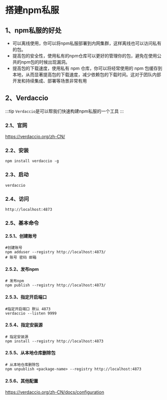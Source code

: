 # 搭建npm私服

## 1、npm私服的好处
- 可以离线使用，你可以将npm私服部署到内网集群，这样离线也可以访问私有的包。
- 提高包的安全性，使用私有的npm仓库可以更好的管理你的包，避免在使用公共的npm包的时候出现漏洞。
- 提高包的下载速度，使用私有 npm 仓库，你可以将经常使用的 npm 包缓存到本地，从而显著提高包的下载速度，减少依赖包的下载时间。这对于团队内部开发和持续集成、部署等场景非常有用

## 2、Verdaccio
:::tip
`Verdaccio`是可以帮我们快速构建npm私服的一个工具
:::

### 2.1、官网
https://verdaccio.org/zh-CN/

### 2.2、安装
```shell
npm install verdaccio -g
```

### 2.3、启动
```shell
verdaccio
```

### 2.4、访问
```shell
http://localhost:4873
```

### 2.5、基本命令

#### 2.5.1、创建账号
```shell
#创建账号
npm adduser --registry http://localhost:4873/
# 账号 密码 邮箱
```

#### 2.5.2、发布npm
```shell
# 发布npm
npm publish --registry http://localhost:4873/
```

#### 2.5.3、指定开启端口
```shell
#指定开启端口 默认 4873
verdaccio --listen 9999
```
#### 2.5.4、指定安装源
```shell
# 指定安装源
npm install --registry http://localhost:4873
```

#### 2.5.5、从本地仓库删除包
```shell
# 从本地仓库删除包
npm unpublish <package-name> --registry http://localhost:4873
```

#### 2.5.6、其他配置
https://verdaccio.org/zh-CN/docs/configuration